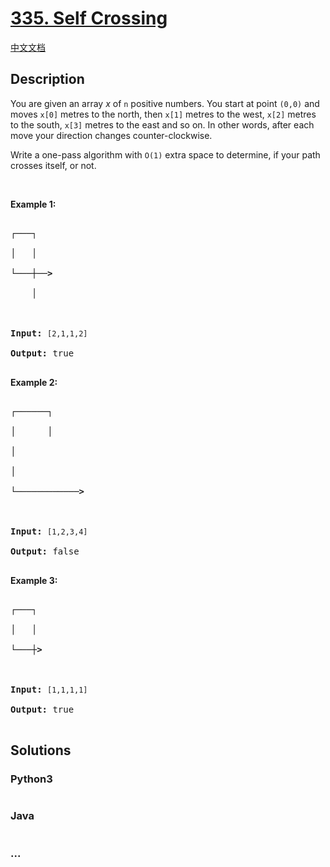 # [335. Self Crossing](https://leetcode.com/problems/self-crossing)

[中文文档](/solution/0300-0399/0335.Self%20Crossing/README.md)

## Description
<p>You are given an array <i>x</i> of <code>n</code> positive numbers. You start at point <code>(0,0)</code> and moves <code>x[0]</code> metres to the north, then <code>x[1]</code> metres to the west, <code>x[2]</code> metres to the south, <code>x[3]</code> metres to the east and so on. In other words, after each move your direction changes counter-clockwise.</p>



<p>Write a one-pass algorithm with <code>O(1)</code> extra space to determine, if your path crosses itself, or not.</p>



<p>&nbsp;</p>



<p><b>Example 1:</b></p>



<pre>

<strong>┌───┐

│ &nbsp; │

└───┼──&gt;

&nbsp; &nbsp; │



Input: </strong><code>[2,1,1,2]</code>

<strong>Output: </strong>true

</pre>



<p><b>Example 2:</b></p>



<pre>

<strong>┌──────┐

│ &nbsp; &nbsp; &nbsp;│

│

│

└────────────&gt;



Input:</strong> <code>[1,2,3,4]</code>

<strong>Output: </strong>false 

</pre>



<p><b>Example 3:</b></p>



<pre>

<strong>┌───┐

│ &nbsp; │

└───┼&gt;



Input:</strong> <code>[1,1,1,1]</code>

<strong>Output:</strong> true 

</pre>




## Solutions


<!-- tabs:start -->

### **Python3**

```python

```

### **Java**

```java

```

### **...**
```

```

<!-- tabs:end -->